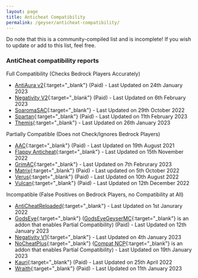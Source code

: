 ```yaml
---
layout: page
title: Anticheat Compatibility
permalink: /geyser/anticheat-compatibility/
---
```


Do note that this is a community-compiled list and is incomplete! If you wish to update or add to this list, feel free.

### AntiCheat compatibility reports

Full Compatibility (Checks Bedrock Players Accurately)

- [AntiAura v2](https://www.spigotmc.org/resources/1368/){:target="_blank"} (Paid) - Last Updated on 24th January 2023
- [Negativity V2](https://www.spigotmc.org/resources/86874/){:target="_blank"} (Paid) - Last Updated on 6th February 2023
- [SoaromaSAC](https://www.spigotmc.org/resources/87702/){:target="_blank"} - Last Updated on 29th October 2022
- [Spartan](https://www.spigotmc.org/resources/25638/){:target="_blank"} (Paid) - Last Updated on 11th February 2023
- [Themis](https://www.spigotmc.org/resources/90766/){:target="_blank"} - Last Updated on 26th January 2023

Partially Compatible (Does not Check/Ignores Bedrock Players)

- [AAC](https://www.spigotmc.org/resources/6442/){:target="_blank"} (Paid) - Last Updated on 19th August 2021
- [Flappy Anticheat](https://www.spigotmc.org/resources/92180/){:target="_blank"} - Last Updated on 15th November 2022
- [GrimAC](https://github.com/MWHunter/Grim){:target="_blank"} - Last Updated on 7th Februrary 2023
- [Matrix](https://matrix.rip/){:target="_blank"} (Paid) - Last updated on 5th October 2022
- [Verus](https://verus.ac){:target="_blank"} (Paid) - Last Updated on 10th August 2022
- [Vulcan](https://www.spigotmc.org/resources/83626/){:target="_blank"} (Paid) - Last Updated on 12th December 2022

Incompatible (False Positives on Bedrock Players, no Compatibility at All)

- [AntiCheatReloaded](https://www.spigotmc.org/resources/23799/){:target="_blank"} - Last Updated on 1st Janurary 2022
- [GodsEye](https://www.spigotmc.org/resources/69595/){:target="_blank"} ([GodsEyeGeyserMC](https://github.com/TheDejavu/GodsEyeGeyserMC/releases){:target="_blank"} is an addon that enables Partial Compatibility) (Paid) - Last Updated on 12th January 2023
- [Negativity V1](https://www.spigotmc.org/resources/48399/){:target="_blank"} - Last Updated on 4th January 2023
- [NoCheatPlus](https://ci.codemc.io/job/Updated-NoCheatPlus/job/Updated-NoCheatPlus/){:target="_blank"} ([Compat NCP](https://github.com/Updated-NoCheatPlus/CompatNoCheatPlus/){:target="_blank"} is an addon that enables Partial Compatibility) - Last Updated on 19th January 2023
- [Kauri](https://www.spigotmc.org/resources/53721/){:target="_blank"} (Paid) - Last Updated on 25th April 2022
- [Wraith](https://www.spigotmc.org/resources/66887/){:target="_blank"} (Paid) - Last Updated on 11th January 2023

